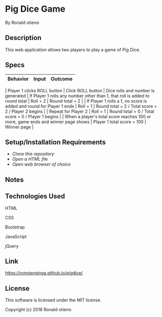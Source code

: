 #  Pig Dice Game

By Ronald otieno

##  Description

This web application allows two players to play a game of Pig Dice.

## Specs

| Behavior        | Input           | Outcome  |
| ------------- |:-------------:| -----:|

| Player 1 clicks ROLL button | Click ROLL button | Dice rolls and number is generated
| If Player 1 rolls any number other than 1, that roll is added to round total | Roll = 2 | Round total = 2 |
| If Player 1 rolls a 1, no score is added and round for Player 1 ends | Roll = 1 | Round total = 2 / Total score = 2 / Player 2 begins |
| Repeat for Player 2 | Roll = 1 | Round total = 0 / Total score = 0 / Player 1 begins |
| When a player's total score reaches 100 or more, game ends and winner page shows | Player 1 total score = 100 | Winner page |


## Setup/Installation Requirements

* _Clone this repository_
* _Open a HTML file_
* _Open web browser of choice_

##  Notes

##  Technologies Used

HTML

CSS

Bootstrap

JavaScript

jQuery

##  Link

https://ronnieoginga.github.io/pigdice/

##  License

This software is licensed under the MIT license.

Copyright (c) 2018 Ronald otieno
